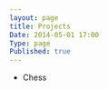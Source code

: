 ```yaml
---
layout: page
title: Projects
Date: 2014-05-01 17:00
Type: page
Published: true
---
```


<ul>
	<li>Chess</li>
</ul>
